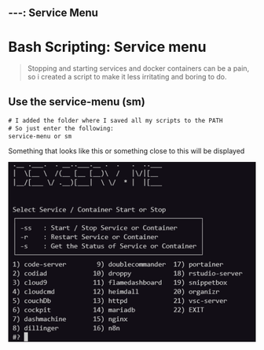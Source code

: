 ---: Service Menu
---
# Bash Scripting: Service menu

> Stopping and starting services and docker containers can be a pain, so i created a script to make it less irritating and boring to do.

## Use the service-menu (sm)

```shell
# I added the folder where I saved all my scripts to the PATH
# So just enter the following:
service-menu or sm
```

Something that looks like this or something close to this will be displayed

![Service Menu](serviceMenu.png)

